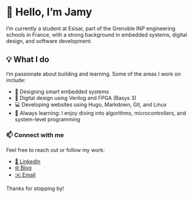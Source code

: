 # 👋 Hello, I’m Jamy

I’m currently a student at Esisar, part of the Grenoble INP engineering schools in France, with a strong background in embedded systems, digital design, and software development.

##  💡 What I do
I’m passionate about building and learning. Some of the areas I work on include:

- 🌱 Designing smart embedded systems
- 🔧 Digital design using Verilog and FPGA (Basys 3)
- 💻 Developing websites using Hugo, Markdown, Git, and Linux
- 🧠 Always learning: I enjoy diving into algorithms, microcontrollers, and system-level programming

### 📫 Connect with me

Feel free to reach out or follow my work:

- [📎 LinkedIn](https://www.linkedin.com/in/your-linkedin-username)
- [🌐 Blog](https://yourblogdomain.com)
- [✉️ Email](mailto:jamyvetter@outlook.com)



Thanks for stopping by!
